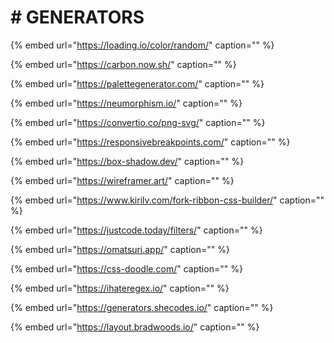 # \# GENERATORS

{% embed url="https://loading.io/color/random/" caption="" %}

{% embed url="https://carbon.now.sh/" caption="" %}

{% embed url="https://palettegenerator.com/" caption="" %}

{% embed url="https://neumorphism.io/" caption="" %}

{% embed url="https://convertio.co/png-svg/" caption="" %}

{% embed url="https://responsivebreakpoints.com/" caption="" %}

{% embed url="https://box-shadow.dev/" caption="" %}

{% embed url="https://wireframer.art/" caption="" %}

{% embed url="https://www.kirilv.com/fork-ribbon-css-builder/" caption="" %}

{% embed url="https://justcode.today/filters/" caption="" %}

{% embed url="https://omatsuri.app/" caption="" %}

{% embed url="https://css-doodle.com/" caption="" %}

{% embed url="https://ihateregex.io/" caption="" %}

{% embed url="https://generators.shecodes.io/" caption="" %}

{% embed url="https://layout.bradwoods.io/" caption="" %}
